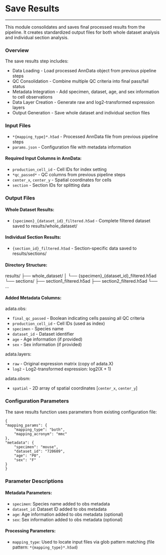 # Save Results
---
This module consolidates and saves final processed results from the pipeline. It creates standardized output files for both whole dataset analysis and individual section analysis.

### Overview
The save results step includes:

- Data Loading - Load processed AnnData object from previous pipeline steps
- QC Consolidation - Combine multiple QC criteria into final pass/fail status
- Metadata Integration - Add specimen, dataset, age, and sex information to cell observations
- Data Layer Creation - Generate raw and log2-transformed expression layers
- Output Generation - Save whole dataset and individual section files

### Input Files

- `*{mapping_type}*.h5ad` - Processed AnnData file from previous pipeline steps
- `params.json` - Configuration file with metadata information

#### Required Input Columns in AnnData:

- `production_cell_id` - Cell IDs for index setting
- `*qc_passed*` - QC columns from previous pipeline steps
- `center_x`, `center_y` - Spatial coordinates for cells
- `section` - Section IDs for splitting data

### Output Files

#### Whole Dataset Results:
- `{specimen}_{dataset_id}_filtered.h5ad` - Complete filtered dataset saved to results/whole_dataset/

#### Individual Section Results:
- `{section_id}_filtered.h5ad` - Section-specific data saved to results/sections/

#### Directory Structure:
results/
├── whole_dataset/
│   └── {specimen}_{dataset_id}_filtered.h5ad
└── sections/
    ├── section1_filtered.h5ad
    ├── section2_filtered.h5ad
    └── ...

#### Added Metadata Columns:

adata.obs:
- `final_qc_passed` - Boolean indicating cells passing all QC criteria
- `production_cell_id` - Cell IDs (used as index)
- `specimen` - Species name
- `dataset_id` - Dataset identifier
- `age` - Age information (if provided)
- `sex` - Sex information (if provided)

adata.layers:
- `raw` - Original expression matrix (copy of adata.X)
- `log2` - Log2-transformed expression: log2(X + 1)

adata.obsm:
- `spatial` - 2D array of spatial coordinates [`center_x`, `center_y`]

### Configuration Parameters
The save results function uses parameters from existing configuration file:

    {
    "mapping_params": {
        "mapping_type": "both",
        "mapping_acronym": "mmc"
    }, 
    "metadata": {
        "specimen": "mouse",
        "dataset_id": "720609",
        "age": "P0",
        "sex": "F"
    }
    }
  
### Parameter Descriptions
#### Metadata Parameters:

- `specimen`: Species name added to obs metadata
- `dataset_id`: Dataset ID added to obs metadata
- `age`: Age information added to obs metadata (optional)
- `sex`: Sex information added to obs metadata (optional)

#### Processing Parameters:

- `mapping_type`: Used to locate input files via glob pattern matching (file pattern: `*{mapping_type}*.h5ad`)
